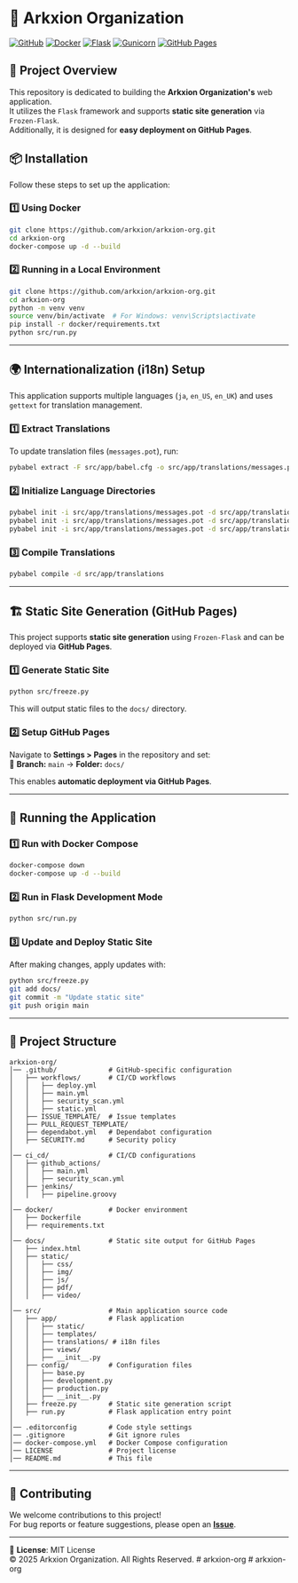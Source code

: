 # 🚀 Arkxion Organization

[![GitHub](https://img.shields.io/badge/GitHub-Repository-blue?logo=github)](https://github.com/arkxion/arkxion-org)
[![Docker](https://img.shields.io/badge/Docker-Supported-blue?logo=docker)](https://www.docker.com/)
[![Flask](https://img.shields.io/badge/Flask-Framework-blue?logo=flask)](https://flask.palletsprojects.com/)
[![Gunicorn](https://img.shields.io/badge/Gunicorn-Server-brightgreen?logo=gunicorn)](https://gunicorn.org/)
[![GitHub Pages](https://img.shields.io/badge/GitHub%20Pages-Deployment-success?logo=github)](https://pages.github.com/)

## 🌟 Project Overview

This repository is dedicated to building the **Arkxion Organization's** web application.<br>
It utilizes the `Flask` framework and supports **static site generation** via `Frozen-Flask`.<br>
Additionally, it is designed for **easy deployment on GitHub Pages**.

## 📦 Installation

Follow these steps to set up the application:

### 1️⃣ Using Docker

```sh
git clone https://github.com/arkxion/arkxion-org.git
cd arkxion-org
docker-compose up -d --build
```

### 2️⃣ Running in a Local Environment

```sh
git clone https://github.com/arkxion/arkxion-org.git
cd arkxion-org
python -m venv venv
source venv/bin/activate  # For Windows: venv\Scripts\activate
pip install -r docker/requirements.txt
python src/run.py
```

---

## 🌍 Internationalization (i18n) Setup

This application supports multiple languages (`ja`, `en_US`, `en_UK`) and uses `gettext` for translation management.

### 1️⃣ Extract Translations

To update translation files (`messages.pot`), run:

```sh
pybabel extract -F src/app/babel.cfg -o src/app/translations/messages.pot src/app
```

### 2️⃣ Initialize Language Directories

```sh
pybabel init -i src/app/translations/messages.pot -d src/app/translations -l ja
pybabel init -i src/app/translations/messages.pot -d src/app/translations -l en_US
pybabel init -i src/app/translations/messages.pot -d src/app/translations -l en_UK
```

### 3️⃣ Compile Translations

```sh
pybabel compile -d src/app/translations
```

---

## 🏗️ Static Site Generation (GitHub Pages)

This project supports **static site generation** using `Frozen-Flask` and can be deployed via **GitHub Pages**.

### 1️⃣ Generate Static Site

```sh
python src/freeze.py
```

This will output static files to the `docs/` directory.

### 2️⃣ Setup GitHub Pages

Navigate to **Settings > Pages** in the repository and set:  
📌 **Branch:** `main` → **Folder:** `docs/`  

This enables **automatic deployment via GitHub Pages**.

---

## 🚀 Running the Application

### 1️⃣ Run with Docker Compose

```sh
docker-compose down
docker-compose up -d --build
```

### 2️⃣ Run in Flask Development Mode

```sh
python src/run.py
```

### 3️⃣ Update and Deploy Static Site

After making changes, apply updates with:

```sh
python src/freeze.py
git add docs/
git commit -m "Update static site"
git push origin main
```

---

## 📜 Project Structure

```
arkxion-org/
│── .github/             # GitHub-specific configuration
│   ├── workflows/       # CI/CD workflows
│   │   ├── deploy.yml
│   │   ├── main.yml
│   │   ├── security_scan.yml
│   │   ├── static.yml
│   ├── ISSUE_TEMPLATE/  # Issue templates
│   ├── PULL_REQUEST_TEMPLATE/
│   ├── dependabot.yml   # Dependabot configuration
│   ├── SECURITY.md      # Security policy
│
│── ci_cd/               # CI/CD configurations
│   ├── github_actions/
│   │   ├── main.yml
│   │   ├── security_scan.yml
│   ├── jenkins/
│   │   ├── pipeline.groovy
│
│── docker/              # Docker environment
│   ├── Dockerfile
│   ├── requirements.txt
│
│── docs/                # Static site output for GitHub Pages
│   ├── index.html
│   ├── static/
│   │   ├── css/
│   │   ├── img/
│   │   ├── js/
│   │   ├── pdf/
│   │   ├── video/
│
│── src/                 # Main application source code
│   ├── app/             # Flask application
│   │   ├── static/
│   │   ├── templates/
│   │   ├── translations/ # i18n files
│   │   ├── views/
│   │   ├── __init__.py
│   ├── config/          # Configuration files
│   │   ├── base.py
│   │   ├── development.py
│   │   ├── production.py
│   │   ├── __init__.py
│   ├── freeze.py        # Static site generation script
│   ├── run.py           # Flask application entry point
│
│── .editorconfig        # Code style settings
│── .gitignore           # Git ignore rules
│── docker-compose.yml   # Docker Compose configuration
│── LICENSE              # Project license
│── README.md            # This file
```

---

## 🎯 Contributing

We welcome contributions to this project!  
For bug reports or feature suggestions, please open an **[Issue](https://github.com/arkxion/arkxion-org/issues)**.

---

📌 **License**: MIT License  
© 2025 Arkxion Organization. All Rights Reserved.
#   a r k x i o n - o r g  
 #   a r k x i o n - o r g  
 